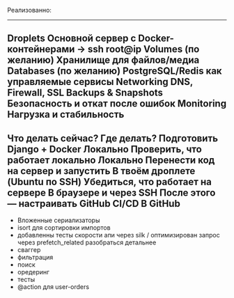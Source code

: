 Реализованно:

----
Droplets	Основной сервер с Docker-контейнерами -> ssh root@ip
Volumes (по желанию)	Хранилище для файлов/медиа
Databases (по желанию)	PostgreSQL/Redis как управляемые сервисы
Networking	DNS, Firewall, SSL
Backups & Snapshots	Безопасность и откат после ошибок
Monitoring	Нагрузка и стабильность
----
Что делать сейчас?	Где делать?
Подготовить Django + Docker	Локально
Проверить, что работает локально	Локально
Перенести код на сервер и запустить	В твоём дроплете (Ubuntu по SSH)
Убедиться, что работает на сервере	В браузере и через SSH
После этого — настраивать GitHub CI/CD	В GitHub
----

- Вложенные сериализаторы 
- isort для сортировки импортов
- добавленны тесты скорости апи через silk / оптимизирован запрос через prefetch_related разобраться детальнее
- сваггер
- фильтрация
- поиск
- оредеринг
- тесты
- @action для user-orders